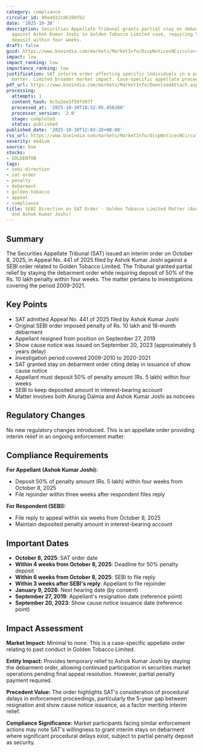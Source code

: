 ```yaml
---
category: compliance
circular_id: 99a4932cd6198fb2
date: '2025-10-30'
description: Securities Appellate Tribunal grants partial stay on debarment order
  against Ashok Kumar Joshi in Golden Tobacco Limited case, requiring 50% penalty
  deposit within four weeks.
draft: false
guid: https://www.bseindia.com/markets/MarketInfo/DispNoticesNCirculars.aspx?Noticeid={5E79C58E-6516-45B4-BC81-071C7012F9A1}&noticeno=20251030-17&dt=10/30/2025&icount=17&totcount=63&flag=0
impact: low
impact_ranking: low
importance_ranking: low
justification: SAT interim order affecting specific individuals in a past investigation
  matter. Limited broader market impact. Case-specific appellate proceedings.
pdf_url: https://www.bseindia.com/markets/MarketInfo/DownloadAttach.aspx?id=20251030-17&attachedId=7b4168f5-b4c9-4818-89ba-29d0d7b1827f
processing:
  attempts: 1
  content_hash: 9c5a2ee5f50fd97f
  processed_at: '2025-10-30T18:52:05.456280'
  processor_version: '2.0'
  stage: completed
  status: published
published_date: '2025-10-30T12:03:28+00:00'
rss_url: https://www.bseindia.com/markets/MarketInfo/DispNoticesNCirculars.aspx?Noticeid={5E79C58E-6516-45B4-BC81-071C7012F9A1}&noticeno=20251030-17&dt=10/30/2025&icount=17&totcount=63&flag=0
severity: medium
source: bse
stocks:
- GOLDENTOB
tags:
- sebi-direction
- sat-order
- penalty
- debarment
- golden-tobacco
- appeal
- compliance
title: SEBI Direction on SAT Order - Golden Tobacco Limited Matter (Anurag Dalmia
  and Ashok Kumar Joshi)
---
```


## Summary

The Securities Appellate Tribunal (SAT) issued an interim order on October 8, 2025, in Appeal No. 441 of 2025 filed by Ashok Kumar Joshi against a SEBI order related to Golden Tobacco Limited. The Tribunal granted partial relief by staying the debarment order while requiring deposit of 50% of the Rs. 10 lakh penalty within four weeks. The matter pertains to investigations covering the period 2009-2021.

## Key Points

- SAT admitted Appeal No. 441 of 2025 filed by Ashok Kumar Joshi
- Original SEBI order imposed penalty of Rs. 10 lakh and 18-month debarment
- Appellant resigned from position on September 27, 2019
- Show cause notice was issued on September 20, 2023 (approximately 5 years delay)
- Investigation period covered 2009-2010 to 2020-2021
- SAT granted stay on debarment order citing delay in issuance of show cause notice
- Appellant must deposit 50% of penalty amount (Rs. 5 lakh) within four weeks
- SEBI to keep deposited amount in interest-bearing account
- Matter involves both Anurag Dalmia and Ashok Kumar Joshi as noticees

## Regulatory Changes

No new regulatory changes introduced. This is an appellate order providing interim relief in an ongoing enforcement matter.

## Compliance Requirements

**For Appellant (Ashok Kumar Joshi):**
- Deposit 50% of penalty amount (Rs. 5 lakh) within four weeks from October 8, 2025
- File rejoinder within three weeks after respondent files reply

**For Respondent (SEBI):**
- File reply to appeal within six weeks from October 8, 2025
- Maintain deposited penalty amount in interest-bearing account

## Important Dates

- **October 8, 2025**: SAT order date
- **Within 4 weeks from October 8, 2025**: Deadline for 50% penalty deposit
- **Within 6 weeks from October 8, 2025**: SEBI to file reply
- **Within 3 weeks after SEBI's reply**: Appellant to file rejoinder
- **January 9, 2026**: Next hearing date (by consent)
- **September 27, 2019**: Appellant's resignation date (reference point)
- **September 20, 2023**: Show cause notice issuance date (reference point)

## Impact Assessment

**Market Impact:** Minimal to none. This is a case-specific appellate order relating to past conduct in Golden Tobacco Limited.

**Entity Impact:** Provides temporary relief to Ashok Kumar Joshi by staying the debarment order, allowing continued participation in securities market operations pending final appeal resolution. However, partial penalty payment required.

**Precedent Value:** The order highlights SAT's consideration of procedural delays in enforcement proceedings, particularly the 5-year gap between resignation and show cause notice issuance, as a factor meriting interim relief.

**Compliance Significance:** Market participants facing similar enforcement actions may note SAT's willingness to grant interim stays on debarment where significant procedural delays exist, subject to partial penalty deposit as security.